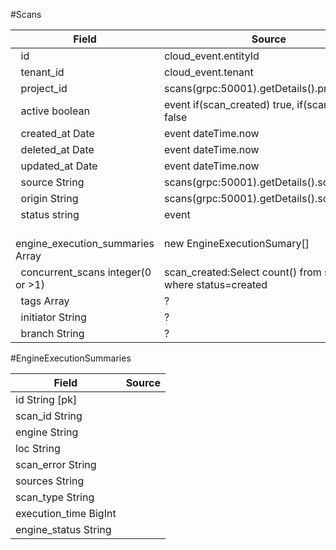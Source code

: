 #Scans

| Field                              | Source                                                                 |
| ---------------------------------- | ---------------------------------------------------------------------- | 
|   id                               | cloud_event.entityId                                                   | 
|   tenant_id                        | cloud_event.tenant                                                     | 
|   project_id                       | scans(grpc:50001).getDetails().projectId                               | 
|   active boolean                   | event if(scan_created) true, if(scan_deleted) false                    |   
|   created_at Date                  | event dateTime.now                                                     |         
|   deleted_at Date                  | event dateTime.now                                                     |           
|   updated_at Date                  | event dateTime.now                                                     |           
|   source String                    | scans(grpc:50001).getDetails().scanSource                              |           
|   origin String                    | scans(grpc:50001).getDetails().scanOrigin                              |           
|   status string                    | event                                                                  |          
|   engine_execution_summaries Array | new EngineExecutionSumary[]                                            |          
|   concurrent_scans integer(0 or >1)| scan_created:Select count() from scans where status=created            |
|   tags Array                       | ?                                                                      |           
|   initiator String                 | ?                                                                      |           
|   branch String                    | ?                                                                      |          

#EngineExecutionSummaries

| Field                   | Source |
| ----------------------- | ------ |
|   id String [pk]        |        |
|   scan_id String        |        |
|   engine String         |        |
|   loc String            |        |
|   scan_error String     |        |
|   sources String        |        |
|   scan_type String      |        |
|   execution_time BigInt |        |
|   engine_status String  |        |

